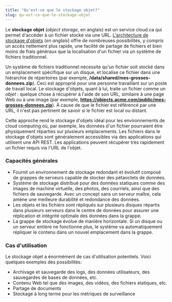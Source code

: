 ```yaml
---
title: "Qu'est-ce que le stockage objet?"
slug: qu-est-ce-que-le-stockage-objet
---
```



Le **stockage objet** (*object storage*, en anglais) est un service cloud.ca qui permet d'accéder à un fichier stocké via une URL. [L'architecture de stockage d'objets](https://en.wikipedia.org/wiki/Object_storage) (*en anglais*) offre de nombreuses possibilités, y compris un accès nettement plus rapide, une facilité de partage de fichiers et bien moins de frais généraux que la localisation d'un fichier via un système de fichiers traditionnel.

Un système de fichiers traditionnel nécessite qu'un fichier soit stocké dans un emplacement spécifique sur un disque, et localise ce fichier dans une hiérarchie de répertoires (par exemple, **/data/shared/mes-grosses-donnees.zip**). Ceci est approprié pour une personne travaillant sur un poste de travail local. Le stockage d'objets, quant à lui, traite un fichier comme un *objet* : quelque chose à récupérer à l'aide de son URL, similaire à une page Web ou à une image (par exemple, **https://objects.acme.com/public/mes-grosses-donnees.zip**). À cause de que le fichier est référencé par une URL, il n'est pas pertinent de savoir si le fichier est local ou distant.

Cette approche rend le stockage d'objets idéal pour les environnements de cloud computing où, par exemple, les données d'un fichier pourraient être physiquement réparties sur plusieurs emplacements. Les fichiers dans le stockage d'objets sont généralement accessibles via des applications qui utilisent une API REST. Les applications peuvent récupérer très rapidement un fichier requis via l'URL de l'objet.

### Capacités générales

- Fournit un environnement de stockage redondant et évolutif composé de grappes de serveurs capable de stocker des pétaoctets de données.
- Système de stockage distribué pour des données statiques comme des images de machine virtuelle, des photos, des courriels, ainsi que des fichiers de sauvegarde. Avec un concept sans un serveur maître, cela amène une meilleure durabilité et redondance des données.
- Les objets et les fichiers sont répliqués sur plusieurs disques répartis dans plusieurs serveurs dans le centre de données pour assurer une réplication et intégrité optimale des données dans la grappe.
- La grappe de stockage évolue de manière horizontale. Si un disque ou un serveur entière ne fonctionne plus, le système va automatiquement répliquer le contenu dans un nouvel emplacement dans la grappe.

### Cas d'utilisation

Le stockage objet a énormément de cas d'utilisation potentiels. Voici quelques exemples des possibilités:

- Archivage et sauvegarde des logs, des données utilisateurs, des sauvegardes de bases de données, etc.
- Contenu Web tel que des images, des vidéos, des fichiers statiques, etc.
- Partage de documents
- Stockage à long terme pour les métriques de surveillance
